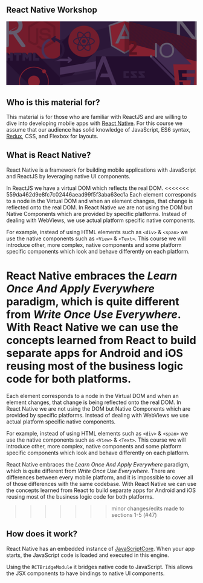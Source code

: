 ## React Native Workshop

![rangle.io](/img/intro.png)

## Who is this material for?
This material is for those who are familiar with ReactJS and are willing to dive into developing mobile apps with [React Native](https://facebook.github.io/react-native). For this course we assume that our audience has solid knowledge of JavaScript, ES6 syntax, [Redux](https://github.com/reactjs/redux), CSS, and Flexbox for layouts.

## What is React Native?
React Native is a framework for building mobile applications with
JavaScript and ReactJS by leveraging native UI components.

In ReactJS we have a virtual DOM which reflects the real DOM.
<<<<<<< 559da462d9e8fc7c02446aead99f5f3aba63ec1a
Each element corresponds to a node in the Virtual DOM and when an element changes, that change is reflected onto the real DOM. In React Native we are not using the DOM but Native Components which are provided by specific platforms. Instead of dealing with WebViews, we use actual platform specific native components. 

For example, instead of using HTML elements such as `<div>` & `<span>` we use the native components such as `<View>` & `<Text>`. This course we will introduce other, more complex, native components and some platform specific components which look and behave differently on each platform.

React Native embraces the _Learn Once And Apply Everywhere_ paradigm, which is quite different from _Write Once Use Everywhere_. With React Native we can use the concepts learned from React to build separate apps for Android and iOS reusing most of the business logic code for both platforms.
=======
Each element corresponds to a node in the Virtual DOM and when an element changes, that change is being reflected onto the real DOM. In React Native we are not using the DOM but Native Components which are provided by specific platforms. Instead of dealing with WebViews we use actual platform specific native components. 

For example, instead of using HTML elements such as `<div>` & `<span>` we use the native components such as `<View>` & `<Text>`. This course we will introduce other, more complex, native components and some platform specific components which look and behave differently on each platform.

React Native embraces the _Learn Once And Apply Everywhere_ paradigm, which is quite different from _Write Once Use Everywhere_. There are differences between every mobile platform, and it is impossible to cover all of those differences with the same codebase. With React Native we can use the concepts learned from React to build separate apps for Android and iOS reusing most of the business logic code for both platforms.
>>>>>>> minor changes/edits made to sections 1-5 (#47)


## How does it work?
React Native has an embedded instance of [JavaScriptCore](https://facebook.github.io/react-native/docs/javascript-environment.html). When your app starts, the JavaScript code is loaded and executed in this engine.

Using the `RCTBridgeModule` it bridges native code to JavaScript. This allows the JSX components to have bindings to native UI components.
